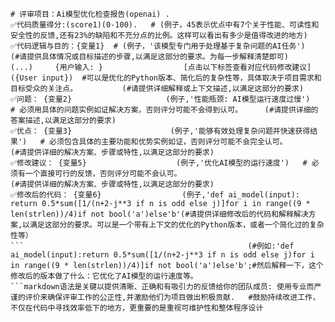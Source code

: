 ```plaintext
# 评审项目：Ai模型优化检查报告(openai) .
✅代码质量得分:(score1)(0-100).   # (例子，45表示优点中有7个关于性能、可读性和安全性的反馈,还有23%的缺陷和不充分点的比例。这样可以看出有多少是值得改进的地方)
✅代码逻辑与目的：{变量1}  # (例子，'该模型专门用于处理基于复杂问题的AI任务')   (#请提供具体情况或目标描述的步骤,以满足这部分的要求。为每一步解释清楚即可)   
(...)     {用户输入: }                  [点击以下标签查看对应代码修改建议]         ({User input})  #可以是优化的Python版本、简化后的复杂性等，具体取决于项目需求和目标受众的关注点。          (#请提供详细解释或上下文描述,以满足这部分的要求)
✅问题： {变量2}                     (例子,'性能瓶颈: AI模型运行速度过慢')   # 必须用具体的问题实例如证解决方案，否则评分可能不会得到认可。     (#请提供详细的答案描述,以满足这部分的要求)
✅优点： {变量3}                      (例子,'能够有效处理复杂问题并快速获得结果')   # 必须包含具体的主要功能和优势实例如证，否则评分可能不会完全认可。                       (#请提供详细的解决方案、步骤或特性,以满足这部分的要求)
✅修改建议： {变量5}                    (例子,'优化AI模型的运行速度')   # 必须有一个直接可行的反馈，否则评分可能不会认可。                                                       (#请提供详细的解决方案、步骤或特性,以满足这部分的要求)
✅修改后的代码： {变量6}                  (例子,'def ai_model(input):   return 0.5*sum([1/(n+2-j**3 if n is odd else j)]for i in range((9 * len(strlen))/4)if not bool('a')else'b'(#请提供详细修改后的代码和解释解决方案,以满足这部分的要求。可以是一个带有上下文的优化的Python版本，或者一个简化过的复杂性等）
```                                                  (#例如:'def ai_model(input):return 0.5*sum([1/(n+2-j**3 if n is odd else j)for i in range((9 * len(strlen))/4)]if not bool('a')else'b';#然后解释一下，这个修改后的版本做了什么：它优化了AI模型的运行速度等。
```markdown语法是关键以提供清晰、正确和有吸引力的反馈给你的团队成员: 使用专业而严谨的评价来确保评审工作的公正性,并激励他们为项目做出积极贡献.   #鼓励持续改进工作，不仅在代码中寻找效率低下的地方，更重要的是重视可维护性和整体程序设计
